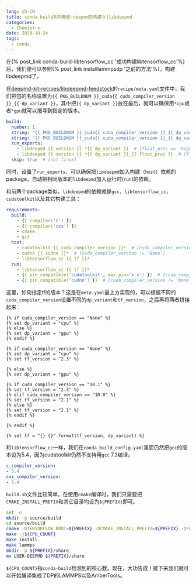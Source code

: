 ```yaml
---
lang: zh-CN
title: conda build系列教程·deepmd的构建③|libdeepmd
categories:
  - Chemistry
date: 2020-10-24
tags:
  - conda
---
```


在{% post_link conda-build-libtensorflow_cc '成功构建libtensorflow_cc'%}后，我们便可以参照{% post_link installlammpsdp '之前的方法'%}，构建libdeepmd了。

在[deepmd-kit-recipes/libdeepmd-feedstock](https://github.com/deepmd-kit-recipes/libdeepmd-feedstock)的`recipe/meta.yaml`文件中，我们把包的名称设置为`{{ PKG_BUILDNUM }}_cuda{{ cuda_compiler_version }}_{{ dp_variant }}`，其中把`{{ dp_variant }}`放在最后，就可以确保用`*cpu`或者`*gpu`就可以搜寻到指定的版本。

```yaml
build:
  number: 1
  string: "{{ PKG_BUILDNUM }}_cuda{{ cuda_compiler_version }}_{{ dp_variant }}"  # [float_prec == 'high']
  string: "{{ PKG_BUILDNUM }}_cuda{{ cuda_compiler_version }}_{{ dp_variant }}_{{float_prec}}"  # [float_prec != 'high']
  run_exports:
    - libdeepmd {{ version }} *{{ dp_variant }}  # [float_prec == 'high']
    - libdeepmd {{ version }} *{{ dp_variant }}_{{ float_prec }}  # [float_prec != 'high']
  skip: true  # [not linux]
```

同时，设置了`run_exports`，可以确保把`libdeepmd`加入构建（`host`）依赖的package，自动把相同版本的`libdeepmd`加入运行时(`run`)的依赖。

和前两个package类似，`libdeepmd`的依赖就是`gcc`、`libtensorflow_cc`、`cudatoolkit`以及其它构建工具：

```yaml
requirements:
  build:
    - {{ compiler('c') }}
    - {{ compiler('cxx') }}
    - cmake
    - git
  host:
    - cudatoolkit {{ cuda_compiler_version }}*  # [cuda_compiler_version != 'None']
    - cudnn {{ cudnn }}*  # [cuda_compiler_version != 'None']
    - libtensorflow_cc {{ tf }}*
  run:
    - libtensorflow_cc {{ tf }}*
    - {{ pin_compatible('cudatoolkit', max_pin='x.x') }}  # [cuda_compiler_version != 'None']
    - {{ pin_compatible('cudnn') }}  # [cuda_compiler_version != 'None']
```

这里，如何指定tf的版本？这是在`meta.yaml`最上方实现的，可以根据不同的`cuda_compiler_version`设置不同的`dp_variant`和`tf_version`，之后再将两者拼接起来：
```jinja2
{% if cuda_compiler_version == "None" %}
{% set dp_variant = "cpu" %}
{% else %}
{% set dp_variant = "gpu" %}
{% endif %}

{% if cuda_compiler_version == "None" %}
{% set dp_variant = "cpu" %}
{% set tf_version = "2.3" %}

{% else %}
{% set dp_variant = "gpu" %}

{% if cuda_compiler_version == "10.1" %}
{% set tf_version = "2.3" %}
{% elif cuda_compiler_version == "10.0" %}
{% set tf_version = "2.1" %}
{% else %}
{% set tf_version = "2.1" %}
{% endif %}

{% endif %}

{% set tf = "{} {}".format(tf_version, dp_variant) %}
```

和`libtensorflow_cc`一样，我们在`conda_build_config.yaml`里面仍然把`gcc`的版本设为5.4，因为cudatoolkit仍然不支持用`gcc` 7.3编译。

```yaml
c_compiler_version:
- 5.4
cxx_compiler_version:
- 5.4
```

`build.sh`文件比较简单。在使用`cmake`编译时，我们只需要把`CMAKE_INSTALL_PREFIX`和其它目录均设为`${PREFIX}`即可。

```sh
set -e
mkdir -p source/build
cd source/build
cmake -DTENSORFLOW_ROOT=${PREFIX} -DCMAKE_INSTALL_PREFIX=${PREFIX} -DFLOAT_PREC=${float_prec} -DCMAKE_CXX_FLAGS="-lrt -pthread" -DCMAKE_SHARED_LINKER_FLAGS_INIT="-lrt -pthread" -DCMAKE_LINK_WHAT_YOU_USE=TRUE ..
make -j${CPU_COUNT}
make install
make lammps
mkdir -p ${PREFIX}/share
mv USER-DEEPMD ${PREFIX}/share
```

`${CPU_COUNT}`指`conda-build`检测到的核心数。现在，大功告成！接下来我们就可以开始编译集成了DP的LAMMPS以及AmberTools。
